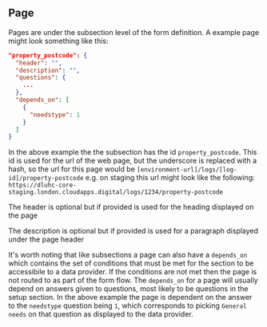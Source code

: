 ## Page

Pages are under the subsection level of the form definition. A example page might look something like this:

```JSON
"property_postcode": {
  "header": "",
  "description": "",
  "questions": {
    ...
  },
  "depends_on": [
    {
      "needstype": 1
    }
  ]
}
```

In the above example the the subsection has the id `property_postcode`. This id is used for the url of the web page, but the underscore is replaced with a hash, so the url for this page would be `[environment-url]/logs/[log-id]/property-postcode` e.g. on staging this url might look like the following: `https://dluhc-core-staging.london.cloudapps.digital/logs/1234/property-postcode`

The header is optional but if provided is used for the heading displayed on the page

The description is optional but if provided is used for a paragraph displayed under the page header

It's worth noting that like subsections a page can also have a `depends_on` which contains the set of conditions that must be met for the section to be accessibile to a data provider. If the conditions are not met then the page is not routed to as part of the form flow. The `depends_on` for a page will usually depend on answers given to questions, most likely to be questions in the setup section. In the above example the page is dependent on the answer to the `needstype` question being `1`, which corresponds to picking `General needs` on that question as displayed to the data provider.


